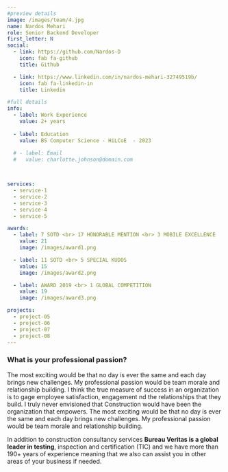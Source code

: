 ```yaml
---
#preview details
image: /images/team/4.jpg
name: Nardos Mehari
role: Senior Backend Developer
first_letter: N
social:
  - link: https://github.com/Nardos-D
    icon: fab fa-github
    title: Github

  - link: https://www.linkedin.com/in/nardos-mehari-32749519b/
    icon: fab fa-linkedin-in
    title: Linkedin

#full details
info:
  - label: Work Experience
    value: 2+ years 
  
  - label: Education
    value: BS Computer Science - HiLCoE  - 2023
  
  # - label: Email
  #   value: charlotte.johnson@domain.com



services: 
  - service-1
  - service-2
  - service-3
  - service-4
  - service-5

awards:
  - label: 7 SOTD <br> 17 HONORABLE MENTION <br> 3 MOBILE EXCELLENCE
    value: 21
    image: /images/award1.png

  - label: 11 SOTD <br> 5 SPECIAL KUDOS
    value: 15
    image: /images/award2.png

  - label: AWARD 2019 <br> 1 GLOBAL COMPETITION
    value: 19
    image: /images/award3.png

projects: 
  - project-05
  - project-06
  - project-07
  - project-08
---
```


### What is your professional passion?

The most exciting would be that no day is ever the same and each day brings new challenges. My professional passion would be team morale and relationship building. I think the true measure of success in an organization is to gage employee satisfaction, engagement nd the relationships that they build. I truly never envisioned that Construction would have been the organization that empowers. The most exciting would be that no day is ever the same and each day brings new challenges. My professional passion would be team morale and relationship building.

In addition to construction consultancy services **Bureau Veritas is a global leader in testing**, inspection and certification (TIC) and we have more than 190+ years of experience meaning that we also can assist you in other areas of your business if needed.